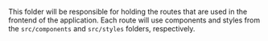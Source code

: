 This folder will be responsible for holding the routes that are used in the frontend of the application. Each route will use components and styles from the `src/components` and `src/styles` folders, respectively.
